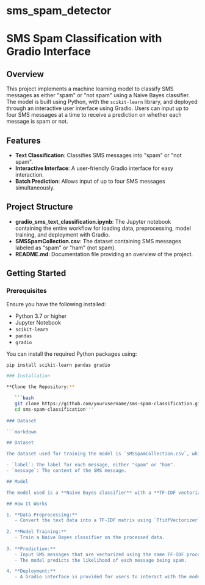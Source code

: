 # sms_spam_detector
# SMS Spam Classification with Gradio Interface

## Overview

This project implements a machine learning model to classify SMS messages as either "spam" or "not spam" using a Naive Bayes classifier. The model is built using Python, with the `scikit-learn` library, and deployed through an interactive user interface using Gradio. Users can input up to four SMS messages at a time to receive a prediction on whether each message is spam or not.

## Features

- **Text Classification**: Classifies SMS messages into "spam" or "not spam".
- **Interactive Interface**: A user-friendly Gradio interface for easy interaction.
- **Batch Prediction**: Allows input of up to four SMS messages simultaneously.

## Project Structure

- **gradio_sms_text_classification.ipynb**: The Jupyter notebook containing the entire workflow for loading data, preprocessing, model training, and deployment with Gradio.
- **SMSSpamCollection.csv**: The dataset containing SMS messages labeled as "spam" or "ham" (not spam).
- **README.md**: Documentation file providing an overview of the project.

## Getting Started

### Prerequisites

Ensure you have the following installed:

- Python 3.7 or higher
- Jupyter Notebook
- `scikit-learn`
- `pandas`
- `gradio`

You can install the required Python packages using:

```bash
pip install scikit-learn pandas gradio

### Installation

**Clone the Repository:**

   ```bash
   git clone https://github.com/yourusername/sms-spam-classification.git
   cd sms-spam-classification'''
   
### Dataset

```markdown

## Dataset

The dataset used for training the model is `SMSSpamCollection.csv`, which contains a collection of SMS messages labeled as "spam" or "ham". The dataset is divided into two columns:

- `label`: The label for each message, either "spam" or "ham".
- `message`: The content of the SMS message.

## Model

The model used is a **Naive Bayes classifier** with a **TF-IDF vectorizer**. The model is trained to identify patterns in text that are indicative of spam.

## How It Works

1. **Data Preprocessing:**
   - Convert the text data into a TF-IDF matrix using `TfidfVectorizer`.
   
2. **Model Training:**
   - Train a Naive Bayes classifier on the processed data.
   
3. **Prediction:**
   - Input SMS messages that are vectorized using the same TF-IDF process.
   - The model predicts the likelihood of each message being spam.

4. **Deployment:**
   - A Gradio interface is provided for users to interact with the model in real-time.
